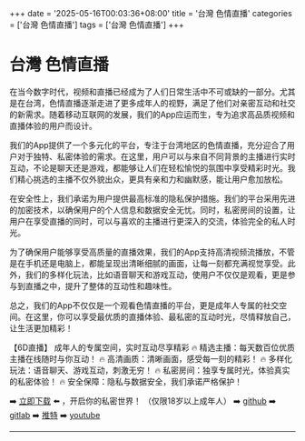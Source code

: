 +++
date = '2025-05-16T00:03:36+08:00'
title = '台灣 色情直播'
categories = ['台灣 色情直播']
tags = ['台灣 色情直播']
+++

# 台灣 色情直播

在当今数字时代，视频和直播已经成为了人们日常生活中不可或缺的一部分。尤其是在台湾，色情直播逐渐走进了更多成年人的视野，满足了他们对亲密互动和社交的新需求。随着移动互联网的发展，我们的App应运而生，专为追求高品质视频和直播体验的用户而设计。

我们的App提供了一个多元化的平台，专注于台湾地区的色情直播，充分迎合了用户对于独特、私密体验的需求。在这里，用户可以与来自不同背景的主播进行实时互动，不论是聊天还是游戏，都能够让人们在轻松愉悦的氛围中享受精彩时光。我们精心挑选的主播不仅外貌出众，更具有亲和力和幽默感，能让用户愈加放松。

在安全性上，我们承诺为用户提供最高标准的隐私保护措施。我们的平台采用先进的加密技术，以确保用户的个人信息和数据安全无忧。同时，私密房间的设置，让用户在享受直播的同时，可以与喜欢的主播进行更深入的交流，体验完全的私人时光。

为了确保用户能够享受高质量的直播效果，我们的App支持高清视频流播放，不管是在手机还是电脑上，都能呈现出清晰细腻的画面，让每一刻都充满视觉享受。此外，我们的多样化玩法，比如语音聊天和游戏互动，使用户不仅仅是观看，更是参与到直播之中，提升了整体的互动性和趣味性。

总之，我们的App不仅仅是一个观看色情直播的平台，更是成年人专属的社交空间。在这里，你可以享受最优质的直播体验、最私密的互动时光，尽情释放自己，让生活更加精彩！

【6D直播】
成年人的专属空间，实时互动尽享精彩
🔥 精选主播：每天数百位优质主播在线随时与你互动！
🔥 高清画质：清晰画面，感受每一刻的精彩！
🔥 多样化玩法：语音聊天、游戏互动，刺激无穷！
🔥 私密房间：独享专属时光，体验真实的私密体验！
🔥 安全保障：隐私与数据安全，我们承诺严格保护！

➡️ [立即下载](https://down123.s3.ap-east-1.amazonaws.com/index.html?channelCode=blog) ⬅️ ，开启你的私密世界！ 
（仅限18岁以上成年人） 
➡️ [github](https://aldult-live.github.io/) 
➡️ [gitlab](https://seo-09598d.gitlab.io/) 
➡️ [推特](https://x.com/wegame33) 
➡️ [youtube](https://www.youtube.com/@6Dlive)

---

